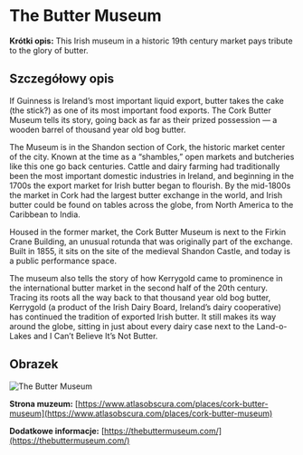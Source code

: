 # The Butter Museum

**Krótki opis:**
This Irish museum in a historic 19th century market pays tribute to the glory of butter.

## Szczegółowy opis

If Guinness is Ireland’s most important liquid export, butter takes the cake (the stick?) as one of its most important food exports. The Cork Butter Museum tells its story, going back as far as their prized possession — a wooden barrel of thousand year old bog butter.

The Museum is in the Shandon section of Cork, the historic market center of the city. Known at the time as a “shambles,” open markets and butcheries like this one go back centuries. Cattle and dairy farming had traditionally been the most important domestic industries in Ireland, and beginning in the 1700s the export market for Irish butter began to flourish. By the mid-1800s the market in Cork had the largest butter exchange in the world, and Irish butter could be found on tables across the globe, from North America to the Caribbean to India.

Housed in the former market, the Cork Butter Museum is next to the Firkin Crane Building, an unusual rotunda that was originally part of the exchange. Built in 1855, it sits on the site of the medieval Shandon Castle, and today is a public performance space.

The museum also tells the story of how Kerrygold came to prominence in the international butter market in the second half of the 20th century. Tracing its roots all the way back to that thousand year old bog butter, Kerrygold (a product of the Irish Dairy Board, Ireland’s dairy cooperative) has continued the tradition of exported Irish butter. It still makes its way around the globe, sitting in just about every dairy case next to the Land-o-Lakes and I Can’t Believe It’s Not Butter.

## Obrazek

![The Butter Museum](https://www.theirishroadtrip.com/wp-content/uploads/2021/03/Cork-Butter-Museum-Location.jpg)

**Strona muzeum:** [https://www.atlasobscura.com/places/cork-butter-museum](https://www.atlasobscura.com/places/cork-butter-museum)

**Dodatkowe informacje:** [https://thebuttermuseum.com/](https://thebuttermuseum.com/)

